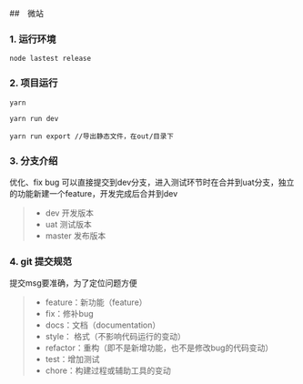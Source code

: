 ##　微站

### 1. 运行环境

```
node lastest release

```

### 2. 项目运行

```
yarn

yarn run dev

yarn run export //导出静态文件，在out/目录下
```

### 3. 分支介绍

优化、fix bug 可以直接提交到dev分支，进入测试环节时在合并到uat分支，独立的功能新建一个feature，开发完成后合并到dev

> * dev 开发版本
> * uat 测试版本
> * master 发布版本

### 4. git 提交规范

提交msg要准确，为了定位问题方便

> * feature：新功能（feature）
> * fix：修补bug
> * docs：文档（documentation）
> * style： 格式（不影响代码运行的变动）
> * refactor：重构（即不是新增功能，也不是修改bug的代码变动）
> * test：增加测试
> * chore：构建过程或辅助工具的变动